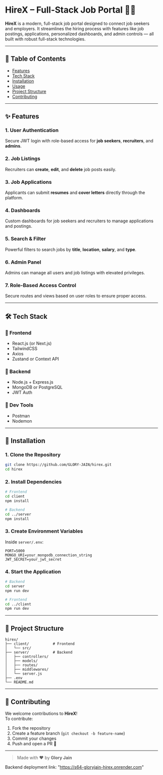 # HireX – Full-Stack Job Portal 💼🚀

**HireX** is a modern, full-stack job portal designed to connect job seekers and employers. It streamlines the hiring process with features like job postings, applications, personalized dashboards, and admin controls — all built with robust full-stack technologies.

---

## 📌 Table of Contents

- [Features](#features)
- [Tech Stack](#tech-stack)
- [Installation](#installation)
- [Usage](#usage)
- [Project Structure](#project-structure)
- [Contributing](#contributing)

---

## ✨ Features

### 1. User Authentication  
Secure JWT login with role-based access for **job seekers**, **recruiters**, and **admins**.

### 2. Job Listings  
Recruiters can **create**, **edit**, and **delete** job posts easily.

### 3. Job Applications  
Applicants can submit **resumes** and **cover letters** directly through the platform.

### 4. Dashboards  
Custom dashboards for job seekers and recruiters to manage applications and postings.

### 5. Search & Filter  
Powerful filters to search jobs by **title**, **location**, **salary**, and **type**.

### 6. Admin Panel  
Admins can manage all users and job listings with elevated privileges.

### 7. Role-Based Access Control  
Secure routes and views based on user roles to ensure proper access.

---

## 🛠 Tech Stack

### 🔹 Frontend
- React.js (or Next.js)
- TailwindCSS
- Axios
- Zustand or Context API

### 🔸 Backend
- Node.js + Express.js
- MongoDB or PostgreSQL
- JWT Auth

### 🔧 Dev Tools
- Postman
- Nodemon

---

## 🚀 Installation

### 1. Clone the Repository

```bash
git clone https://github.com/GLORY-JAIN/hirex.git
cd hirex
```

### 2. Install Dependencies

```bash
# Frontend
cd client
npm install

# Backend
cd ../server
npm install
```

### 3. Create Environment Variables

Inside `server/.env`:

```env
PORT=5000
MONGO_URI=your_mongodb_connection_string
JWT_SECRET=your_jwt_secret
```

### 4. Start the Application

```bash
# Backend
cd server
npm run dev

# Frontend
cd ../client
npm run dev
```

---

## 📁 Project Structure

```
hirex/
├── client/           # Frontend
│   └── src/
├── server/           # Backend
│   ├── controllers/
│   ├── models/
│   ├── routes/
│   ├── middlewares/
│   └── server.js
├── .env
└── README.md
```

---

## 🤝 Contributing

We welcome contributions to **HireX**!  
To contribute:

1. Fork the repository  
2. Create a feature branch (`git checkout -b feature-name`)  
3. Commit your changes  
4. Push and open a PR 🚀

---

> Made with ❤ by **Glory Jain**

 Backend deployment link: "https://s64-gloryjain-hirex.onrender.com"